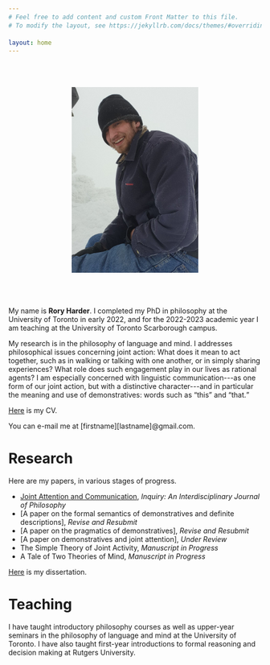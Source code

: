 ```yaml
---
# Feel free to add content and custom Front Matter to this file.
# To modify the layout, see https://jekyllrb.com/docs/themes/#overriding-theme-defaults

layout: home
---
```


<center><img src="mountpicture.png" style="max-width:50%;" vspace="50" onclick="this.src='IMG_3309.jpeg'"></center>

My name is <b>Rory Harder</b>. I completed my PhD in philosophy at the University of Toronto in early 2022, and for the 2022-2023 academic year I am teaching at the University of Toronto Scarborough campus.

My research is in the philosophy of language and mind. I addresses philosophical issues concerning joint action: What does it mean to act together, such as in walking or talking with one another, or in simply sharing experiences? What role does such engagement play in our lives as rational agents? I am especially concerned with linguistic communication---as one form of our joint action, but with a distinctive character---and in particular the meaning and use of demonstratives: words such as <q>this</q> and <q>that.</q>

<a href="rh-cv.pdf">Here</a> is my CV.

You can e-mail me at [firstname][lastname]@gmail.com.

# Research

Here are my papers, in various stages of progress.

* <a href="https://philpapers.org/rec/HARJAA-6">Joint Attention and Communication</a>, *Inquiry: An Interdisciplinary Journal of Philosophy*
* [A paper on the formal semantics of demonstratives and definite descriptions], *Revise and Resubmit*
* [A paper on the pragmatics of demonstratives], *Revise and Resubmit*
* [A paper on demonstratives and joint attention], *Under Review*
* The Simple Theory of Joint Activity, *Manuscript in Progress*
* A Tale of Two Theories of Mind, *Manuscript in Progress*

<a href="Harder_Rory_202206_PhD_thesis.pdf">Here</a> is my dissertation.

# Teaching

I have taught introductory philosophy courses as well as upper-year seminars in the philosophy of language and mind at the University of Toronto. I have also taught first-year introductions to formal reasoning and decision making at Rutgers University.

<!-- I have taught third-year seminars on <a href="rh-mind-syllabus.pdf">perception</a> and <a href="fpsyll.pdf">Frege's puzzle</a> at the University of Toronto and a first-year <a href="syllabus.pdf">introduction to formal reasoning and decision making</a> at Rutgers University. -->

<!-- As a teaching assistant at the University of Toronto, I have run tutorials for second-year courses on metaphysics and epistemology, ancient philosophy, early modern philosophy, and probability theory; and a first-year introduction to philosophy course. -->





